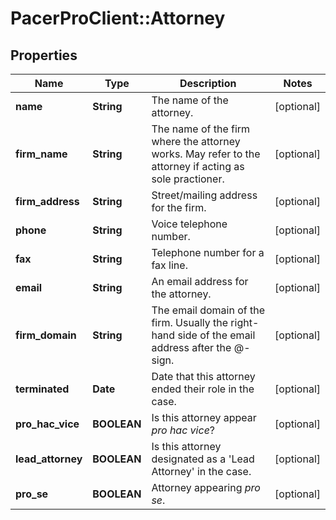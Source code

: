 # PacerProClient::Attorney

## Properties
Name | Type | Description | Notes
------------ | ------------- | ------------- | -------------
**name** | **String** | The name of the attorney. | [optional] 
**firm_name** | **String** | The name of the firm where the attorney works. May refer to the attorney if acting as sole practioner. | [optional] 
**firm_address** | **String** | Street/mailing address for the firm. | [optional] 
**phone** | **String** | Voice telephone number. | [optional] 
**fax** | **String** | Telephone number for a fax line. | [optional] 
**email** | **String** | An email address for the attorney. | [optional] 
**firm_domain** | **String** | The email domain of the firm. Usually the right-hand side of the email address after the @-sign. | [optional] 
**terminated** | **Date** | Date that this attorney ended their role in the case. | [optional] 
**pro_hac_vice** | **BOOLEAN** | Is this attorney appear _pro hac vice_? | [optional] 
**lead_attorney** | **BOOLEAN** | Is this attorney designated as a &#39;Lead Attorney&#39; in the case. | [optional] 
**pro_se** | **BOOLEAN** | Attorney appearing _pro se_. | [optional] 


